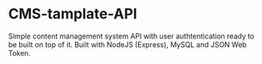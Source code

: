 # CMS-tamplate-API

Simple content management system API with user authtentication ready to be built on top of it. Built with NodeJS (Express), MySQL and JSON Web Token.
